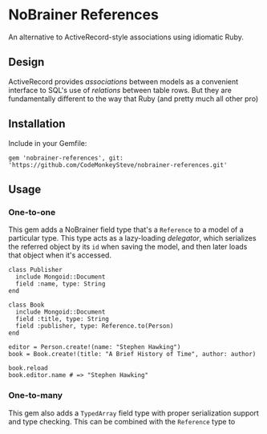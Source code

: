 # NoBrainer References

An alternative to ActiveRecord-style associations using idiomatic Ruby.

## Design

ActiveRecord provides _associations_ between models as a convenient interface to SQL's use of _relations_ between table rows.  But they are fundamentally different to the way that Ruby (and pretty much all other pro)    


## Installation

Include in your Gemfile:

    gem 'nobrainer-references', git: 'https://github.com/CodeMonkeySteve/nobrainer-references.git'


## Usage

### One-to-one

This gem adds a NoBrainer field type that's a `Reference` to a model of a particular type.  This type acts as a lazy-loading _delegator_, which serializes the referred object by its `id` when saving the model, and then later loads that object when it's accessed.

    class Publisher
      include Mongoid::Document
      field :name, type: String
    end

    class Book
      include Mongoid::Document
      field :title, type: String
      field :publisher, type: Reference.to(Person)
    end

    editor = Person.create!(name: "Stephen Hawking")
    book = Book.create!(title: "A Brief History of Time", author: author)

    book.reload
    book.editor.name # => "Stephen Hawking"

### One-to-many

This gem also adds a `TypedArray` field type with proper serialization support and type checking.  This can be combined with the `Reference` type to 


